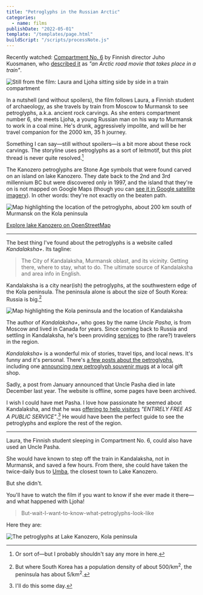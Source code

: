 ```yaml
---
title: "Petroglyphs in the Russian Arctic"
categories:
  - name: films
publishDate: "2022-05-01"
template: "/templates/page.html"
buildScript: "/scripts/processNote.js"
---
```


Recently watched: [Compartment No. 6](https://en.wikipedia.org/wiki/Compartment_No._6) by Finnish director Juho Kuosmanen, who [described it](https://www.theguardian.com/film/2022/apr/10/compartment-no-6-review-bittersweet-brief-encounter-on-an-arctic-bound-train) as _"an Arctic road movie that takes place in a train"_.

![Still from the film: Laura and Ljoha sitting side by side in a train compartment](/static/images/2022-05-01-compartment-no-6.webp)

In a nutshell (and without spoilers), the film follows Laura, a Finnish student of archaeology, as she travels by train from Moscow to Murmansk to see petroglyphs, a.k.a. ancient rock carvings. As she enters compartment number 6, she meets Ljoha, a young Russian man on his way to Murmansk to work in a coal mine. He's drunk, aggressively impolite, and will be her travel companion for the 2000 km, 35 h journey.

Something I can say—still without spoilers—is a bit more about these rock carvings. The storyline uses petroglyphs as a sort of leitmotif, but this plot thread is never quite resolved.[^1]

The Kanozero petroglyphs are Stone Age symbols that were found carved on an island on lake Kanozero. They date back to the 2nd and 3rd millennium BC but were discovered only in 1997, and the island that they're on is not mapped on Google Maps (though you can [see it in Google satellite imagery](https://www.google.com/maps/@67.0758344,34.0950796,1824m/data=!3m1!1e3)). In other words: they're not exactly on the beaten path.

![Map highlighting the location of the petroglyphs, about 200 km south of Murmansk on the Kola peninsula](/static/images/2022-05-01-lake-kanozero.jpg)

[Explore lake Kanozero on OpenStreetMap](https://www.openstreetmap.org/way/428921154)

---

The best thing I've found about the petroglyphs is a website called _Kandalaksha+_. Its tagline:

> The City of Kandalaksha, Murmansk oblast, and its vicinity. Getting there, where to stay, what to do. The ultimate source of Kandalaksha and area info in English.

Kandalaksha is a city near(ish) the petroglyphs, at the southwestern edge of the Kola peninsula. The peninsula alone is about the size of South Korea: Russia is big.[^2]

![Map highlighting the Kola peninsula and the location of Kandalaksha](/static/images/2022-05-01-kandalaksha.jpg)

The author of _Kandalaksha+_, who goes by the name _Uncle Pasha_, is from Moscow and lived in Canada for years. Since coming back to Russia and settling in Kandalaksha, he's been providing [services](https://web.archive.org/web/20210120152437/https://kandalaksha.su/services/) to (the rare?) travelers in the region.

_Kandalaksha+_ is a wonderful mix of stories, travel tips, and local news. It's funny and it's personal. There's [a few posts about the petroglyphs](https://web.archive.org/web/20210517125215/https://kandalaksha.su/category/south-kola/kanozero/), including one [announcing new petroglyph souvenir mugs](https://web.archive.org/web/20210302194415/https://kandalaksha.su/new-souvenirs-with-kanozeros-petroglyphs/) at a local gift shop.

Sadly, a post from January announced that Uncle Pasha died in late December last year. The website is offline, some pages have been archived.

I wish I could have met Pasha. I love how passionate he seemed about Kandalaksha, and that he was [offering to help visitors](https://web.archive.org/web/20210128043424/https://kandalaksha.su/free-for-asking-2/) _"ENTIRELY FREE AS A PUBLIC SERVICE"_.[^3] He would have been the perfect guide to see the petroglyphs and explore the rest of the region.

---

Laura, the Finnish student sleeping in Compartment No. 6, could also have used an Uncle Pasha.

She would have known to step off the train in Kandalaksha, not in Murmansk, and saved a few hours. From there, she could have taken the twice-daily bus to [Umba](https://web.archive.org/web/20210509204234/https://kandalaksha.su/umba/), the closest town to Lake Kanozero.

But she didn't.

You'll have to watch the film if you want to know if she ever made it there—and what happened with Ljoha!

> But-wait-I-want-to-know-what-petroglyphs-look-like

Here they are:

![The petroglyphs at Lake Kanozero, Kola peninsula](/static/images/2022-05-01-petroglyphs.jpg)

[^1]: Or sort of—but I probably shouldn't say any more in here.
[^2]: But where South Korea has a population density of about 500/km<sup>2</sup>, the peninsula has about 5/km<sup>2</sup>.
[^3]: I'll do this some day.
